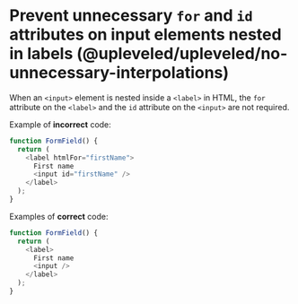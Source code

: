 # Prevent unnecessary `for` and `id` attributes on input elements nested in labels (@upleveled/upleveled/no-unnecessary-interpolations)

When an `<input>` element is nested inside a `<label>` in HTML, the `for` attribute on the `<label>` and the `id` attribute on the `<input>` are not required.

Example of **incorrect** code:

```js
function FormField() {
  return (
    <label htmlFor="firstName">
      First name
      <input id="firstName" />
    </label>
  );
}
```

Examples of **correct** code:

```js
function FormField() {
  return (
    <label>
      First name
      <input />
    </label>
  );
}
```
